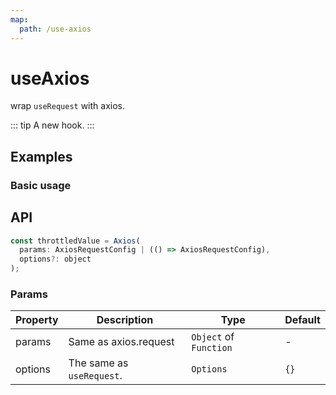 ```yaml
---
map:
  path: /use-axios
---
```


# useAxios

wrap `useRequest` with axios.

::: tip
A new hook.
:::

## Examples

### Basic usage

<demo src="./demo/demo.vue"
  language="vue"
  title="Defaut usage"
  desc="Fetch data.">
</demo>

## API

```javascript
const throttledValue = Axios(
  params: AxiosRequestConfig | (() => AxiosRequestConfig),
  options?: object
);
```

### Params

| Property | Description               | Type                   | Default |
| -------- | ------------------------- | ---------------------- | ------- |
| params   | Same as axios.request     | `Object` of `Function` | -       |
| options  | The same as `useRequest`. | `Options`              | `{}`    |
